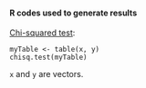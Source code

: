#### R codes used to generate results 

[Chi-squared test](https://stat.ethz.ch/R-manual/R-devel/library/stats/html/chisq.test.html):

``` {r} 
myTable <- table(x, y)
chisq.test(myTable)
```

`x` and `y` are vectors. 
